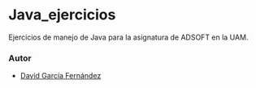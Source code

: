 # Java_ejercicios
Ejercicios de manejo de Java para la asignatura de ADSOFT en la UAM.

### Autor
* [David García Fernández](https://github.com/DavidGarciaFer/)
